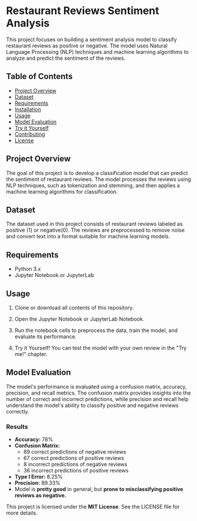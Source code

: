 # Restaurant Reviews Sentiment Analysis

This project focuses on building a sentiment analysis model to classify restaurant reviews as positive or negative. The model uses Natural Language Processing (NLP) techniques and machine learning algorithms to analyze and predict the sentiment of the reviews.


## Table of Contents
- [Project Overview](#project-overview)
- [Dataset](#dataset)
- [Requirements](#requirements)
- [Installation](#installation)
- [Usage](#usage)
- [Model Evaluation](#model-evaluation)
- [Try it Yourself](#try-it-yourself)
- [Contributing](#contributing)
- [License](#license)

## Project Overview
The goal of this project is to develop a classification model that can predict the sentiment of restaurant reviews. The model processes the reviews using NLP techniques, such as tokenization and stemming, and then applies a machine learning algorithms for classification.

## Dataset
The dataset used in this project consists of restaurant reviews labeled as positive (1) or negative(0). The reviews are preprocessed to remove noise and convert text into a format suitable for machine learning models.

## Requirements
- Python 3.x
- Jupyter Notebook or JupyterLab

## Usage
1. Clone or download all contents of this repository.
   
2. Open the Jupyter Notebook or JupyterLab Notebook.

3. Run the notebook cells to preprocess the data, train the model, and evaluate its performance.

4. Try it Yourself! You can test the model with your own review in the "Try me!" chapter.
   
## Model Evaluation
The model's performance is evaluated using a confusion matrix, accuracy, precision, and recall metrics. The confusion matrix provides insights into the number of correct and incorrect predictions, while precision and recall help understand the model's ability to classify positive and negative reviews correctly.

### Results
- **Accuracy:** 78%
- **Confusion Matrix:**
  - 89 correct predictions of negative reviews
  - 67 correct predictions of positive reviews
  - 8 incorrect predictions of negative reviews
  - 36 incorrect predictions of positive reviews
- **Type I Error:** 8.25%
- **Precision:** 89.33%
- Model is **pretty good** in general, but **prone to misclassifying positive reviews as negative.**



This project is licensed under the **MIT License**. See the LICENSE file for more details.

